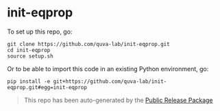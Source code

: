 
# init-eqprop

To set up this repo, go:

```
git clone https://github.com/quva-lab/init-eqprop.git
cd init-eqprop
source setup.sh
```

Or to be able to import this code in an existing Python environment, go:

```
pip install -e git+https://github.com/quva-lab/init-eqprop.git#egg=init-eqprop
```

> This repo has been auto-generated by the [Public Release Package](https://github.com/petered/public-release)
